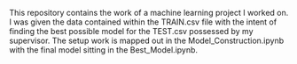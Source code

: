 This repository contains the work of a machine learning project I worked on. I was given the data contained within the TRAIN.csv
file with the intent of finding the best possible model for the TEST.csv possessed by my supervisor. The setup work is mapped out in 
the Model_Construction.ipynb with the final model sitting in the Best_Model.ipynb.
